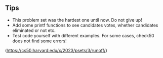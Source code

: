 ## Tips

* This problem set was the hardest one until now. Do not give up!
* Add some printf functions to see candidates votes, whether candidates eliminated or not etc.
* Test code yourself with different examples. For some cases, check50 does not find some errors!

(https://cs50.harvard.edu/x/2023/psets/3/runoff/)
